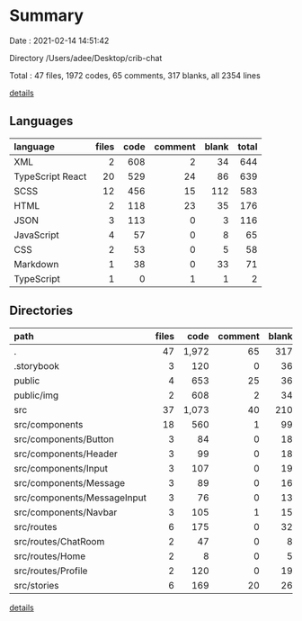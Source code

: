 # Summary

Date : 2021-02-14 14:51:42

Directory /Users/adee/Desktop/crib-chat

Total : 47 files,  1972 codes, 65 comments, 317 blanks, all 2354 lines

[details](details.md)

## Languages
| language | files | code | comment | blank | total |
| :--- | ---: | ---: | ---: | ---: | ---: |
| XML | 2 | 608 | 2 | 34 | 644 |
| TypeScript React | 20 | 529 | 24 | 86 | 639 |
| SCSS | 12 | 456 | 15 | 112 | 583 |
| HTML | 2 | 118 | 23 | 35 | 176 |
| JSON | 3 | 113 | 0 | 3 | 116 |
| JavaScript | 4 | 57 | 0 | 8 | 65 |
| CSS | 2 | 53 | 0 | 5 | 58 |
| Markdown | 1 | 38 | 0 | 33 | 71 |
| TypeScript | 1 | 0 | 1 | 1 | 2 |

## Directories
| path | files | code | comment | blank | total |
| :--- | ---: | ---: | ---: | ---: | ---: |
| . | 47 | 1,972 | 65 | 317 | 2,354 |
| .storybook | 3 | 120 | 0 | 36 | 156 |
| public | 4 | 653 | 25 | 36 | 714 |
| public/img | 2 | 608 | 2 | 34 | 644 |
| src | 37 | 1,073 | 40 | 210 | 1,323 |
| src/components | 18 | 560 | 1 | 99 | 660 |
| src/components/Button | 3 | 84 | 0 | 18 | 102 |
| src/components/Header | 3 | 99 | 0 | 18 | 117 |
| src/components/Input | 3 | 107 | 0 | 19 | 126 |
| src/components/Message | 3 | 89 | 0 | 16 | 105 |
| src/components/MessageInput | 3 | 76 | 0 | 13 | 89 |
| src/components/Navbar | 3 | 105 | 1 | 15 | 121 |
| src/routes | 6 | 175 | 0 | 32 | 207 |
| src/routes/ChatRoom | 2 | 47 | 0 | 8 | 55 |
| src/routes/Home | 2 | 8 | 0 | 5 | 13 |
| src/routes/Profile | 2 | 120 | 0 | 19 | 139 |
| src/stories | 6 | 169 | 20 | 26 | 215 |

[details](details.md)